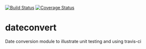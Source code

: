 [![Build Status](https://travis-ci.org/jchiang87/dateconvert.svg?branch=master)](https://travis-ci.org/jchiang87/dateconvert)
[![Coverage Status](https://coveralls.io/repos/github/jchiang87/dateconvert/badge.svg?branch=master)](https://coveralls.io/github/jchiang87/dateconvert?branch=master)

# dateconvert
Date conversion module to illustrate unit testing and using travis-ci
